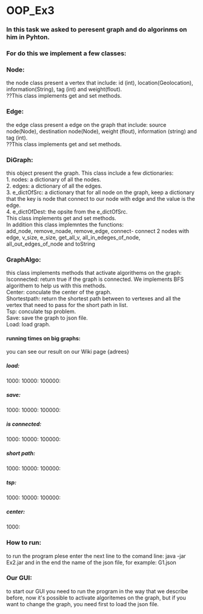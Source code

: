 # OOP_Ex3

### In this task we asked to peresent graph and do algorinms on him in Pyhton.
### For do this we implement a few classes:
### Node: 
the node class present a vertex that include: id (int), location(Geolocation), information(String), tag (int) and weight(flout).<br />	??This class implements get and set methods.
### Edge:
the edge class present a edge on the graph that include: source node(Node), destination node(Node), weight (flout), information (string) and tag (int).<br /> ??This class implements get and set methods.
### DiGraph:
this object present the graph. This class include a few dictionaries:<br /> 1. nodes: a dictionary of all the nodes.<br /> 2. edges: a dictionary of all the edges.<br /> 3. e_dictOfSrc: a dictionary that for all node on the graph, keep a dictionary that the key is node that connect to our node with edge and the value is the edge.<br /> 4. e_dictOfDest: the opsite from the e_dictOfSrc.<br /> This class implements get and set methods.<br /> In addition this class implemntes the functions:<br /> add_node, remove_noade, remove_edge,  connect- connect 2 nodes with edge, v_size, e_size, get_all_v, all_in_edeges_of_node, all_out_edges_of_node and toString
### GraphAlgo: 
this class implements methods that activate algorithems on the graph:
Isconnected: return true if the graph is connected. We implements BFS algorithem to help us with this methods.<br />
Center: conculate the center of the graph.<br />
Shortestpath: return the shortest path between to vertexes and all the vertex that need to pass for the short path in list.<br />
Tsp: conculate tsp problem.<br />
Save: save the graph to json file.<br />
Load: load graph.<br />

#### running times on big graphs:
you can see our result on our Wiki page {adrees}
##### load:
1000: 
10000: 
100000: 
##### save:
1000: 
10000: 
100000: 
##### is connected:
1000: 
10000: 
100000: 
##### short path:
1000: 
10000: 
100000: 
##### tsp: 
1000: 
10000: 
100000:
##### center:
1000: 

### How to run:
to run the program plese enter the next line to the comand line: java -jar Ex2.jar and in the end the name of the json file, for example: G1.json 

### Our GUI:
to start our GUI you need to run the program in the way that we describe before, now it's possible to activate algoritemes on the graph, but if you want to change the graph, you need first to load the json file. 
